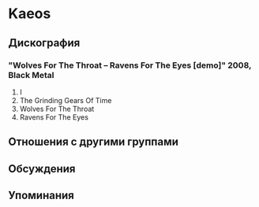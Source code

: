 # Kaeos



## Дискография

### "Wolves For The Throat – Ravens For The Eyes [demo]" 2008, Black Metal

1. I
2. The Grinding Gears Of Time
3. Wolves For The Throat
4. Ravens For The Eyes


## Отношения с другими группами


## Обсуждения


## Упоминания

